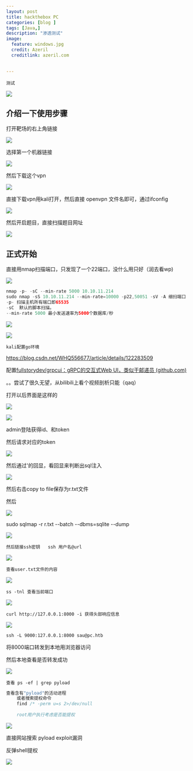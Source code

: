 ```yaml
---
layout: post
title: hackthebox PC
categories: [blog ]
tags: [Java,]
description: "渗透测试"
image:
  feature: windows.jpg
  credit: Azeril
  creditlink: azeril.com
 

---
```


`测试`

![](/img/swirl/11.jpg)

## 介绍一下使用步骤

打开靶场的右上角链接

![](/img/8/image-20230918204357025.png)

选择第一个机器链接



![](/img/8/image-20230918204429149.png)

然后下载这个vpn

![](/img/8/image-20230918204510905.png)

直接下载vpn用kali打开，然后直接 openvpn 文件名即可，通过ifconfig

![](/img/8/image-20230918204718524.png)

然后开启题目，直接扫描题目网址

![](/img/8/image-20230918204228914.png)

## 正式开始

直接用nmap扫描端口，只发现了一个22端口，没什么用只好（润去看wp)

![](/img/8/image-20230918204827399.png)

```java
nmap -p- -sC --min-rate 5000 10.10.11.214
sudo nmap -sS 10.10.11.214 --min-rate=10000 -p22,50051 -sV -A 细扫端口
-p- 扫描主机所有端口即65535
-sC  默认的脚本扫描。
--min-rate 5000 最小发送速率为5000个数据库/秒
```

![](/img/8/image-20230918210051429.png)

![](/img/8/image-20230918210945898.png)

`kali配置go环境`

https://blog.csdn.net/WHQ556677/article/details/122283509

配置[fullstorydev/grpcui：gRPC的交互式Web UI，类似于邮递员 (github.com)](https://github.com/fullstorydev/grpcui)

。。尝试了很久无望，从bilibili上看个视频剖析只能（qaq）



打开以后界面是这样的

![](/img/8/image-20230918222819684.png)

![](/img/8/image-20230918223131912.png)

admin登陆获得id、和token

然后请求对应的token

![](/img/8/image-20230918223210148.png)

然后通过'的回显，看回显来判断出sql注入

![](/img/8/image-20230918223315245.png)

然后右击copy to file保存为r.txt文件

然后

![](/img/8/image-20230918223728556.png)

sudo sqlmap -r r.txt --batch --dbms=sqlite --dump

![](/img/8/image-20230918223932074.png)

`然后链接ssh密钥   ssh 用户名@url`

![](/img/8/image-20230918224002338.png)

`查看user.txt文件的内容`

![](/img/8/image-20230918224158895.png)

`ss -tnl 查看当前端口`

![](/img/8/image-20230918224521421.png)

`curl http://127.0.0.1:8000 -i 获得头部响应信息`

![](/img/8/image-20230918224756337.png)

`ssh -L 9000:127.0.0.1:8000 sau@pc.htb`

将8000端口转发到本地用浏览器访问

然后本地查看是否转发成功

![](/img/8/image-20230918225046138.png)

`查看 ps -ef | grep pyload`

```java
查看含有"pyload"的活动进程
    或者搜索提权命令
    find /* -perm u=s 2>/dev/null
    
    root用户执行考虑是否能提权
```

![](/img/8/image-20230918225633776.png)

直接网站搜索 pyload exploit漏洞

反弹shell提权

![](/img/8/image-20230918230256877.png)